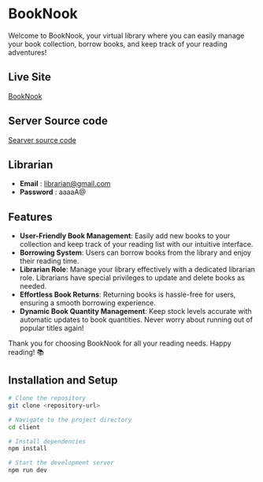 # BookNook

Welcome to BookNook, your virtual library where you can easily manage your book collection, borrow books, and keep track of your reading adventures!

## Live Site
[BookNook](https://assignment11.tajbirideas.com)

## Server Source code

[Searver source code](https://github.com/Tajbir23/assignment-11-server)

## Librarian
- **Email** : librarian@gmail.com
- **Password** : aaaaA@

## Features

- **User-Friendly Book Management**: Easily add new books to your collection and keep track of your reading list with our intuitive interface.
- **Borrowing System**: Users can borrow books from the library and enjoy their reading time. 
- **Librarian Role**: Manage your library effectively with a dedicated librarian role. Librarians have special privileges to update and delete books as needed.
- **Effortless Book Returns**: Returning books is hassle-free for users, ensuring a smooth borrowing experience.
- **Dynamic Book Quantity Management**: Keep stock levels accurate with automatic updates to book quantities. Never worry about running out of popular titles again!

Thank you for choosing BookNook for all your reading needs. Happy reading! 📚

## Installation and Setup

```bash
# Clone the repository
git clone <repository-url>

# Navigate to the project directory
cd client

# Install dependencies
npm install

# Start the development server
npm run dev
